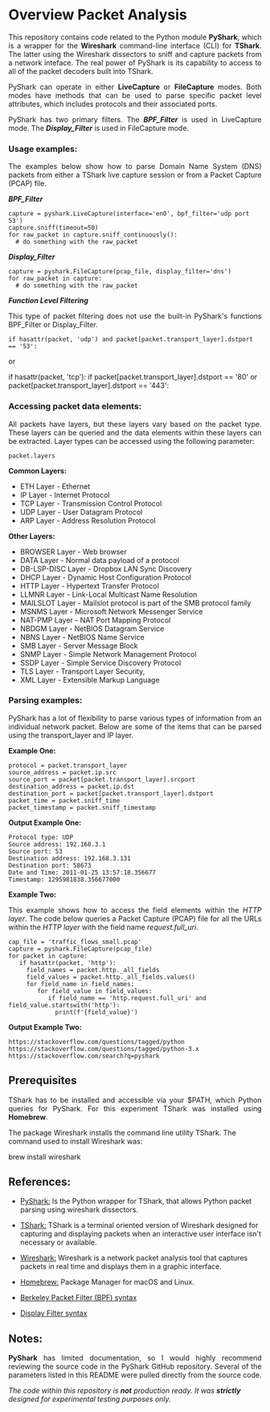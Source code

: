 # Overview Packet Analysis

<p align="justify">
This repository contains code related to the Python module <b>PyShark</b>, which is a wrapper for the <b>Wireshark</b> command-line interface (CLI) for <b>TShark</b>. The latter using the Wireshark dissectors to sniff and capture packets from a network inteface. The real power of PyShark is its capability to access to all of the packet decoders built into TShark.
</p>

<p align="justify">
PyShark can operate in either <b>LiveCapture</b> or <b>FileCapture</b> modes. Both modes have methods that can be used to parse specific packet level attributes, which includes protocols and their associated ports. 
</p>

<p align="justify">
PyShark has two primary filters. The <i><b>BPF_Filter</b></i> is used in LiveCapture mode. The <i><b>Display_Filter</b></i> is used in FileCapture mode.
</p>

### Usage examples:
<p align="justify">
The examples below show how to parse Domain Name System (DNS) packets from either a TShark live capture session or from a Packet Capture (PCAP) file.

<i><b>BPF_Filter</b></i>

    capture = pyshark.LiveCapture(interface='en0', bpf_filter='udp port 53')
    capture.sniff(timeout=50)
    for raw_packet in capture.sniff_continuously():
      # do something with the raw_packet
</p>


<p align="justify">
<i><b>Display_Filter</b></i>
  
    capture = pyshark.FileCapture(pcap_file, display_filter='dns')
    for raw_packet in capture:
      # do something with the raw_packet
</p>

<i><b>Function Level Filtering</b></i>
<p align="justify">
This type of packet filtering does not use the built-in PyShark's functions BPF_Filter or Display_Filter.<br>

    if hasattr(packet, 'udp') and packet[packet.transport_layer].dstport == '53':

or

   if hasattr(packet, 'tcp'):
     if packet[packet.transport_layer].dstport == '80' or packet[packet.transport_layer].dstport == '443':
</p>

### Accessing packet data elements:
<p align="justify">
All packets have layers, but these layers vary based on the packet type. These layers can be queried and the data elements within these layers can be extracted. Layer types can be accessed using the following parameter:
<br>

    packet.layers

<b>Common Layers:</b>
<br>
* ETH Layer - Ethernet
* IP Layer - Internet Protocol
* TCP Layer - Transmission Control Protocol
* UDP Layer - User Datagram Protocol
* ARP Layer - Address Resolution Protocol

<b>Other Layers:</b>
<br>
* BROWSER Layer - Web browser
* DATA Layer - Normal data payload of a protocol
* DB-LSP-DISC Layer - Dropbox LAN Sync Discovery
* DHCP Layer - Dynamic Host Configuration Protocol
* HTTP Layer - Hypertext Transfer Protocol
* LLMNR Layer - Link-Local Multicast Name Resolution
* MAILSLOT Layer - Mailslot protocol is part of the SMB protocol family
* MSNMS Layer - Microsoft Network Messenger Service
* NAT-PMP Layer - NAT Port Mapping Protocol
* NBDGM Layer - NetBIOS Datagram Service
* NBNS Layer - NetBIOS Name Service
* SMB Layer - Server Message Block
* SNMP Layer - Simple Network Management Protocol 
* SSDP Layer - Simple Service Discovery Protocol 
* TLS Layer - Transport Layer Security,
* XML Layer - Extensible Markup Language
</p>

### Parsing examples:
<p align="justify">
PyShark has a lot of flexibility to parse various types of information from an individual network packet. Below are some of the items that can be parsed using the transport_layer and IP layer.
</p>

<b>Example One:</b>
<br>

    protocol = packet.transport_layer
    source_address = packet.ip.src
    source_port = packet[packet.transport_layer].srcport
    destination_address = packet.ip.dst
    destination_port = packet[packet.transport_layer].dstport 
    packet_time = packet.sniff_time
    packet_timestamp = packet.sniff_timestamp

<b>Output Example One:</b>
<br>

    Protocol type: UDP
    Source address: 192.168.3.1
    Source port: 53
    Destination address: 192.168.3.131
    Destination port: 58673
    Date and Time: 2011-01-25 13:57:18.356677
    Timestamp: 1295981838.356677000

<b>Example Two:</b>
<p align="justify">
This example shows how to access the field elements within the <i>HTTP layer</i>. The code below queries a Packet Capture (PCAP) file for all the URLs within the <i>HTTP layer</i> with the field name <i>request.full_uri</i>.
</p>

    cap_file = 'traffic_flows_small.pcap'
    capture = pyshark.FileCapture(pcap_file)
    for packet in capture:
       if hasattr(packet, 'http'):
         field_names = packet.http._all_fields
         field_values = packet.http._all_fields.values()
         for field_name in field_names:
            for field_value in field_values:
               if field_name == 'http.request.full_uri' and field_value.startswith('http'):
                 print(f'{field_value}')

<b>Output Example Two:</b>
<br>

`https://stackoverflow.com/questions/tagged/python`<br>
`https://stackoverflow.com/questions/tagged/python-3.x`<br>
`https://stackoverflow.com/search?q=pyshark`<br>
</p>

## Prerequisites
<p align="justify">
TShark has to be installed and accessible via your $PATH, which Python queries for PyShark. For this experiment TShark was installed using <b>Homebrew</b>.<br>

The package Wireshark installs the command line utility TShark. The command used to install Wireshark was:<br>

   brew install wireshark
</p>

## References:

* [PyShark:](https://kiminewt.github.io/pyshark) Is the Python wrapper for TShark, that allows Python packet parsing using wireshark dissectors.

* [TShark:](https://www.wireshark.org/docs/man-pages/tshark.html) TShark is a terminal oriented version of Wireshark designed for capturing and displaying packets when an interactive user interface isn't necessary or available.

* [Wireshark:](https://www.wireshark.org) Wireshark is a network packet analysis tool that captures packets in real time and displays them in a graphic interface.

* [Homebrew:](https://brew.sh) Package Manager for macOS and Linux.

* [Berkeley Packet Filter (BPF) syntax](https://biot.com/capstats/bpf.html)

* [Display Filter syntax](https://wiki.wireshark.org/DisplayFilters)

## Notes:
<p align="justify">
<b>PyShark</b> has limited documentation, so I would highly recommend reviewing the source code in the PyShark GitHub repository. Several of the parameters listed in this README were pulled directly from the source code.
</p>

_The code within this repository is **not** production ready. It was **strictly** designed for experimental testing purposes only._
